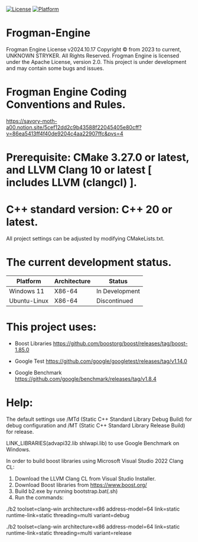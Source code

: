 [![License](https://img.shields.io/badge/License-boost-blue.svg)](LICENSE)
[![Platform](https://img.shields.io/badge/Platform-x86_64-white.svg)](PLATFORM)

# Frogman-Engine
Frogman Engine License v2024.10.17
Copyright © from 2023 to current, UNKNOWN STRYKER. All Rights Reserved.
Frogman Engine is licensed under the Apache License, version 2.0.
This project is under development and may contain some bugs and issues.

# Frogman Engine Coding Conventions and Rules.
https://savory-moth-a00.notion.site/5cef12dd2c9b43588f22045405e80cff?v=86ea5413ff4f40de9204c4aa22907ffc&pvs=4

# Prerequisite: CMake 3.27.0 or latest, and LLVM Clang 10 or latest [ includes LLVM (clangcl) ].

# C++ standard version: C++ 20 or latest.

All project settings can be adjusted by modifying CMakeLists.txt.

# The current development status.
| Platform     | Architecture  | Status           |
|--------------|---------------|------------------|
| Windows 11   | X86-64        | In Development   |
| Ubuntu-Linux | X86-64        | Discontinued     |

# This project uses:
- Boost Libraries
https://github.com/boostorg/boost/releases/tag/boost-1.85.0

- Google Test
https://github.com/google/googletest/releases/tag/v1.14.0

- Google Benchmark
https://github.com/google/benchmark/releases/tag/v1.8.4

# Help:
The default settings use /MTd (Static C++ Standard Library Debug Build) for debug configuration and /MT (Static C++ Standard Library Release Build) for release.

LINK_LIBRARIES(advapi32.lib shlwapi.lib) to use Google Benchmark on Windows.

In order to build boost libraries using Microsoft Visual Studio 2022 Clang CL:
1. Download the LLVM Clang CL from Visual Studio Installer.
2. Download Boost libraries from https://www.boost.org/
3. Build b2.exe by running bootstrap.bat(.sh)
4. Run the commands: 

./b2 toolset=clang-win architecture=x86 address-model=64 link=static runtime-link=static threading=multi variant=debug 

./b2 toolset=clang-win architecture=x86 address-model=64 link=static runtime-link=static threading=multi variant=release
